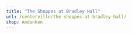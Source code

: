 ```yaml
---
title: "The Shoppes at Bradley Hall"
url: /centerville/the-shoppes-at-bradley-hall/
shop: Andenken
---
```

